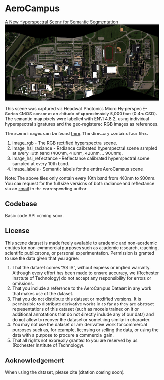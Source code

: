 # AeroCampus
A New Hyperspectral Scene for Semantic Segmentation
<img src="image_rgb.jpg" width="512">

This scene was captured via Headwall Photonics Micro Hy-perspec E-Series CMOS sensor at an altitude of approximately 5,000 feat (0.4m GSD). The semantic map pixels were labelled with ENVI 4.8.2, using individual hyperspectral signatures and the geo-registered RGB images as references. 

The scene images can be found [here](https://drive.google.com/drive/folders/1yCMqa9uDC_CEGtbnxeWEQCTb-odC2r4c?usp=sharing). The directory contains four files: 
1. image_rgb - The RGB rectified hyperspectral scene.
2. image_hsi_radiance - Radiance calibrated hyperspectral scene sampled at every 10th band (400nm, 410nm, 420nm, .. 900nm).
3. image_hsi_reflectance - Reflectance calibrated hyperspectral scene sampled at every 10th band.
4. image_labels - Semantic labels for the entire AeroCampus scene.

Note: The above files only contain every 10th band from 400nm to 900nm. You can request for the full size versions of both radiance and reflectance via an [email](mailto:aneesh.rangnekar@mail.rit.edu?subject=[GitHub]%20AeroCampus%20Full%20Version) to the corresponding author.

## Codebase
Basic code API coming soon.

## License

This scene dataset is made freely available to academic and non-academic entities for non-commercial purposes such as academic research, teaching, scientific publications, or personal experimentation. Permission is granted to use the data given that you agree:
1. That the dataset comes “AS IS”, without express or implied warranty. Although every effort has been made to ensure accuracy, we (Rochester Institute of Technology) do not accept any responsibility for errors or omissions.
2. That you include a reference to the AeroCampus Dataset in any work that makes use of the dataset.
3. That you do not distribute this dataset or modified versions. It is permissible to distribute derivative works in as far as they are abstract representations of this dataset (such as models trained on it or additional annotations that do not directly include any of our data) and do not allow to recover the dataset or something similar in character.
4. You may not use the dataset or any derivative work for commercial purposes such as, for example, licensing or selling the data, or using the data with a purpose to procure a commercial gain.
5. That all rights not expressly granted to you are reserved by us (Rochester Institute of Technology).

## Acknowledgement

When using the dataset, please cite (citation coming soon).

